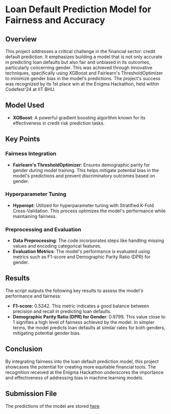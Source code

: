 # Loan Default Prediction Model for Fairness and Accuracy

## Overview

This project addresses a critical challenge in the financial sector: credit default prediction. It emphasizes building a model that is not only accurate in predicting loan defaults but also fair and unbiased in its outcomes, particularly concerning gender. This was achieved through innovative techniques, specifically using XGBoost and Fairlearn's ThresholdOptimizer to minimize gender bias in the model's predictions. The project's success was recognized by its 1st place win at the Enigma Hackathon, held within Codefest'24 at IIT BHU.

## Model Used

- **XGBoost**: A powerful gradient boosting algorithm known for its effectiveness in credit risk prediction tasks.

## Key Points

### Fairness Integration

- **Fairlearn's ThresholdOptimizer**: Ensures demographic parity for gender during model training. This helps mitigate potential bias in the model's predictions and prevent discriminatory outcomes based on gender.

### Hyperparameter Tuning

- **Hyperopt**: Utilized for hyperparameter tuning with Stratified K-Fold Cross-Validation. This process optimizes the model's performance while maintaining fairness.

### Preprocessing and Evaluation

- **Data Preprocessing**: The code incorporates steps like handling missing values and encoding categorical features.
- **Evaluation Metrics**: The model's performance is evaluated using metrics such as F1-score and Demographic Parity Ratio (DPR) for gender.

## Results

The script outputs the following key results to assess the model's performance and fairness:

- **F1-score**: 0.5342. This metric indicates a good balance between precision and recall in predicting loan defaults.
- **Demographic Parity Ratio (DPR) for Gender**: 0.9799. This value close to 1 signifies a high level of fairness achieved by the model. In simpler terms, the model predicts loan defaults at similar rates for both genders, mitigating potential gender bias.

## Conclusion

By integrating fairness into the loan default prediction model, this project showcases the potential for creating more equitable financial tools. The recognition received at the Enigma Hackathon underscores the importance and effectiveness of addressing bias in machine learning models.

## Submission File

The predictions of the model are stored [here](./submission_Enigma.csv)
